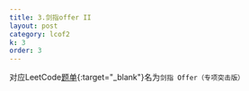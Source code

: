 ```yaml
---
title: 3.剑指offer II
layout: post
category: lcof2
k: 3
order: 3
---
```


对应LeetCode[题单](https://leetcode-cn.com/problemset/all/?listId=e8X3pBZi&page=1){:target="_blank"}名为`剑指 Offer（专项突击版）`
